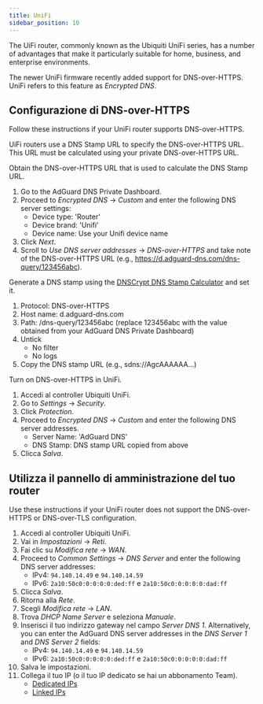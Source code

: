 ```yaml
---
title: UniFi
sidebar_position: 10
---
```


The UiFi router, commonly known as the Ubiquiti UniFi series, has a number of advantages that make it particularly suitable for home, business, and enterprise environments.

The newer UniFi firmware recently added support for DNS-over-HTTPS. UniFi refers to this feature as _Encrypted DNS_.

## Configurazione di DNS-over-HTTPS

Follow these instructions if your UniFi router supports DNS-over-HTTPS.

UiFi routers use a DNS Stamp URL to specify the DNS-over-HTTPS URL. This URL must be calculated using your private DNS-over-HTTPS URL.

Obtain the DNS-over-HTTPS URL that is used to calculate the DNS Stamp URL.

1. Go to the AdGuard DNS Private Dashboard.
2. Proceed to _Encrypted DNS_ → _Custom_ and enter the following DNS server settings:
   - Device type: 'Router'
   - Device brand: 'Unifi'
   - Device name: Use your Unifi device name
3. Click _Next_.
4. Scroll to _Use DNS server addresses_ → _DNS-over-HTTPS_ and take note of the DNS-over-HTTPS URL (e.g., https://d.adguard-dns.com/dns-query/123456abc).

Generate a DNS stamp using the [DNSCrypt DNS Stamp Calculator](https://dnscrypt.info/stamps/) and set it.

1. Protocol: DNS-over-HTTPS
2. Host name: d.adguard-dns.com
3. Path: /dns-query/123456abc (replace 123456abc with the value obtained from your AdGuard DNS Private Dashboard)
4. Untick
   - No filter
   - No logs
5. Copy the DNS stamp URL (e.g., sdns://AgcAAAAAA…)

Turn on DNS-over-HTTPS in UniFi.

1. Accedi al controller Ubiquiti UniFi.
2. Go to _Settings_ → _Security_.
3. Click _Protection_.
4. Proceed to _Encrypted DNS_ → _Custom_ and enter the following DNS server addresses.
   - Server Name: 'AdGuard DNS'
   - DNS Stamp: DNS stamp URL copied from above
5. Clicca _Salva_.

## Utilizza il pannello di amministrazione del tuo router

Use these instructions if your UniFi router does not support the DNS-over-HTTPS or DNS-over-TLS configuration.

1. Accedi al controller Ubiquiti UniFi.
2. Vai in _Impostazioni_ → _Reti_.
3. Fai clic su _Modifica rete_ → _WAN_.
4. Proceed to _Common Settings_ → _DNS Server_ and enter the following DNS server addresses:
   - IPv4: `94.140.14.49` e `94.140.14.59`
   - IPv6: `2a10:50c0:0:0:0:0:ded:ff` e `2a10:50c0:0:0:0:0:dad:ff`
5. Clicca _Salva_.
6. Ritorna alla _Rete_.
7. Scegli _Modifica rete_ → _LAN_.
8. Trova _DHCP Name Server_ e seleziona _Manuale_.
9. Inserisci il tuo indirizzo gateway nel campo _Server DNS 1_. Alternatively, you can enter the AdGuard DNS server addresses in the _DNS Server 1_ and _DNS Server 2_ fields:
   - IPv4: `94.140.14.49` e `94.140.14.59`
   - IPv6: `2a10:50c0:0:0:0:0:ded:ff` e `2a10:50c0:0:0:0:0:dad:ff`
10. Salva le impostazioni.
11. Collega il tuo IP (o il tuo IP dedicato se hai un abbonamento Team).
    - [Dedicated IPs](private-dns/connect-devices/other-options/dedicated-ip.md)
    - [Linked IPs](private-dns/connect-devices/other-options/linked-ip.md)
